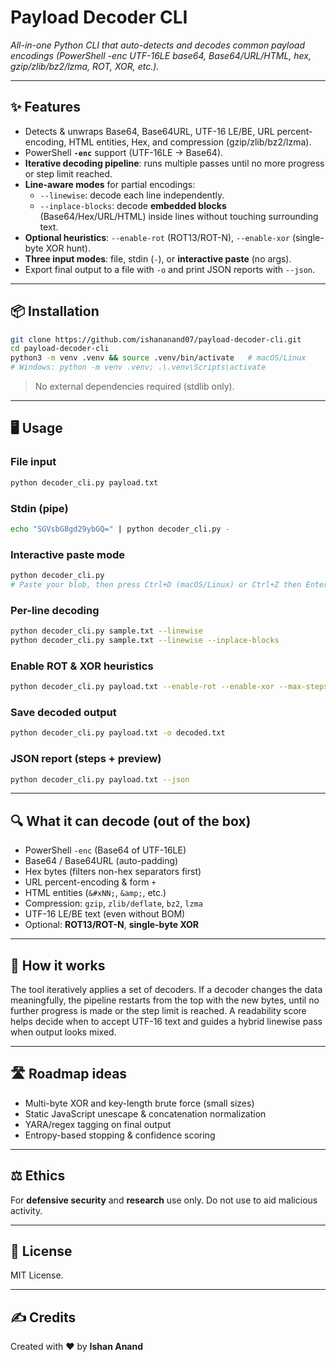 # Payload Decoder CLI

*All-in-one Python CLI that auto-detects and decodes common payload encodings (PowerShell -enc UTF-16LE base64, Base64/URL/HTML, hex, gzip/zlib/bz2/lzma, ROT, XOR, etc.).*

---

## ✨ Features
- Detects & unwraps Base64, Base64URL, UTF-16 LE/BE, URL percent-encoding, HTML entities, Hex, and compression (gzip/zlib/bz2/lzma).
- PowerShell **`-enc`** support (UTF-16LE → Base64).
- **Iterative decoding pipeline**: runs multiple passes until no more progress or step limit reached.
- **Line-aware modes** for partial encodings:
  - `--linewise`: decode each line independently.
  - `--inplace-blocks`: decode **embedded blocks** (Base64/Hex/URL/HTML) inside lines without touching surrounding text.
- **Optional heuristics**: `--enable-rot` (ROT13/ROT-N), `--enable-xor` (single-byte XOR hunt).
- **Three input modes**: file, stdin (`-`), or **interactive paste** (no args).
- Export final output to a file with `-o` and print JSON reports with `--json`.

---

## 📦 Installation
```bash
git clone https://github.com/ishananand07/payload-decoder-cli.git
cd payload-decoder-cli
python3 -m venv .venv && source .venv/bin/activate   # macOS/Linux
# Windows: python -m venv .venv; .\.venv\Scripts\activate
```

> No external dependencies required (stdlib only).

---

## 🖥️ Usage

### File input
```bash
python decoder_cli.py payload.txt
```

### Stdin (pipe)
```bash
echo "SGVsbG8gd29ybGQ=" | python decoder_cli.py -
```

### Interactive paste mode
```bash
python decoder_cli.py
# Paste your blob, then press Ctrl+D (macOS/Linux) or Ctrl+Z then Enter (Windows)
```

### Per-line decoding
```bash
python decoder_cli.py sample.txt --linewise
python decoder_cli.py sample.txt --linewise --inplace-blocks
```

### Enable ROT & XOR heuristics
```bash
python decoder_cli.py payload.txt --enable-rot --enable-xor --max-steps 10
```

### Save decoded output
```bash
python decoder_cli.py payload.txt -o decoded.txt
```

### JSON report (steps + preview)
```bash
python decoder_cli.py payload.txt --json
```

---

## 🔍 What it can decode (out of the box)
- PowerShell `-enc` (Base64 of UTF-16LE)
- Base64 / Base64URL (auto-padding)
- Hex bytes (filters non-hex separators first)
- URL percent-encoding & form `+`
- HTML entities (`&#xNN;`, `&amp;`, etc.)
- Compression: `gzip`, `zlib/deflate`, `bz2`, `lzma`
- UTF-16 LE/BE text (even without BOM)
- Optional: **ROT13/ROT-N**, **single-byte XOR**

---

## 🧭 How it works
The tool iteratively applies a set of decoders. If a decoder changes the data meaningfully, the pipeline restarts from the top with the new bytes, until no further progress is made or the step limit is reached. A readability score helps decide when to accept UTF-16 text and guides a hybrid linewise pass when output looks mixed.

---

## 🛣️ Roadmap ideas
- Multi-byte XOR and key-length brute force (small sizes)
- Static JavaScript unescape & concatenation normalization
- YARA/regex tagging on final output
- Entropy-based stopping & confidence scoring

---

## ⚖️ Ethics
For **defensive security** and **research** use only. Do not use to aid malicious activity.

---

## 📜 License
MIT License.

---

## ✍️ Credits
Created with ❤️ by **Ishan Anand**
